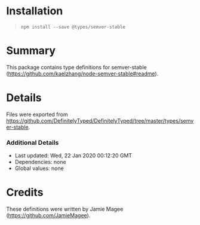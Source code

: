 # Installation
> `npm install --save @types/semver-stable`

# Summary
This package contains type definitions for semver-stable (https://github.com/kaelzhang/node-semver-stable#readme).

# Details
Files were exported from https://github.com/DefinitelyTyped/DefinitelyTyped/tree/master/types/semver-stable.

### Additional Details
 * Last updated: Wed, 22 Jan 2020 00:12:20 GMT
 * Dependencies: none
 * Global values: none

# Credits
These definitions were written by Jamie Magee (https://github.com/JamieMagee).
